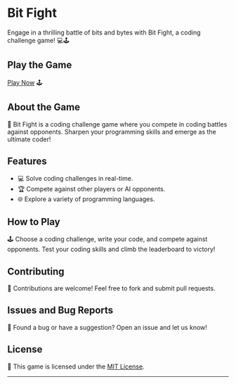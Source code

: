 # Bit Fight

Engage in a thrilling battle of bits and bytes with Bit Fight, a coding challenge game! 💻🕹️

## Play the Game

[Play Now](https://aryan0-1maurya.github.io/bit-fight/) 🕹️

## About the Game

📜 Bit Fight is a coding challenge game where you compete in coding battles against opponents. Sharpen your programming skills and emerge as the ultimate coder!

## Features

- 💻 Solve coding challenges in real-time.
- 🏆 Compete against other players or AI opponents.
- 🌐 Explore a variety of programming languages.

## How to Play

🕹️ Choose a coding challenge, write your code, and compete against opponents. Test your coding skills and climb the leaderboard to victory!

## Contributing

🤝 Contributions are welcome! Feel free to fork and submit pull requests.

## Issues and Bug Reports

🐛 Found a bug or have a suggestion? Open an issue and let us know!

## License

📄 This game is licensed under the [MIT License](LICENSE).

---
